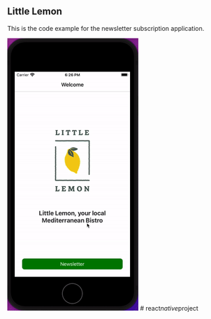 ## Little Lemon

This is the code example for the newsletter subscription application.

![](little_lemon.gif)
#   r e a c t _ n a t i v e _ p r o j e c t 
 
 